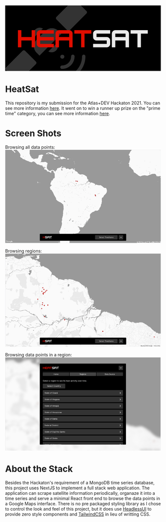 ![heatsat logo](https://github.com/yvesnrb/heatsat/blob/main/screenshots/logo.png?raw=true)

# HeatSat

This repository is my submission for the Atlas+DEV Hackaton 2021. You
can see more information
[here](https://dev.to/yvesnrb/heatsat-1nhm). It went on to win a
runner up prize on the "prime time" category, you can see more
information
[here](https://dev.to/devteam/congrats-to-the-mongodb-atlas-hackathon-winners-4cc0).

# Screen Shots

Browsing all data points: 
![browsing data points](https://github.com/yvesnrb/heatsat/blob/main/screenshots/datapoints.gif?raw=true)

Browsing regions:
![browsing regions](https://github.com/yvesnrb/heatsat/blob/main/screenshots/regions.gif?raw=true)

Browsing data points in a region:
![browsing a single region](https://github.com/yvesnrb/heatsat/blob/main/screenshots/region.gif?raw=true)

# About the Stack

Besides the Hackaton's requirement of a MongoDB time series database,
this project uses NextJS to implement a full stack web
application. The application can scrape satellite information
periodically, organaze it into a time series and serve a minimal React
front end to browse the data points in a Google Maps interface. There
is no pre packaged styling library as I chose to control the look and
feel of this project, but it does use [HeadlessUI](https://tailwindcss.com/blog/headless-ui-v1) to provide zero style
components and [TailwindCSS](https://tailwindcss.com/blog/headless-ui-v1) in lieu of writting CSS.






